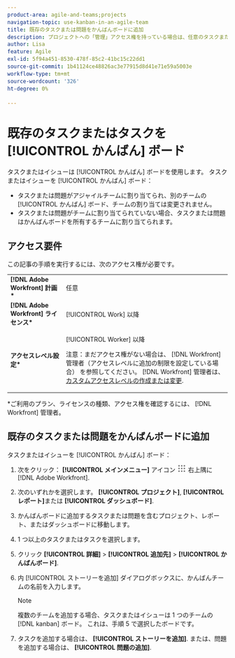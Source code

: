 ```yaml
---
product-area: agile-and-teams;projects
navigation-topic: use-kanban-in-an-agile-team
title: 既存のタスクまたは問題をかんばんボードに追加
description: プロジェクトへの「管理」アクセス権を持っている場合は、任意のタスクまたは問題をかんばんボードに追加できます。
author: Lisa
feature: Agile
exl-id: 5f94a451-8530-478f-85c2-41bc15c22dd1
source-git-commit: 1b41124ce48826ac3e77915d8d41e71e59a5003e
workflow-type: tm+mt
source-wordcount: '326'
ht-degree: 0%

---
```


# 既存のタスクまたはタスクを [!UICONTROL かんばん] ボード

タスクまたはイシューは [!UICONTROL かんばん] ボードを使用します。 タスクまたはイシューを [!UICONTROL かんばん] ボード：

* タスクまたは問題がアジャイルチームに割り当てられ、別のチームの [!UICONTROL かんばん] ボード、チームの割り当ては変更されません。
* タスクまたは問題がチームに割り当てられていない場合、タスクまたは問題はかんばんボードを所有するチームに割り当てられます。

## アクセス要件

この記事の手順を実行するには、次のアクセス権が必要です。

<table style="table-layout:auto"> 
 <col> 
 <col> 
 <tbody> 
  <tr> 
   <td role="rowheader"><strong>[!DNL Adobe Workfront] 計画*</strong></td> 
   <td> <p>任意</p> </td> 
  </tr> 
  <tr> 
   <td role="rowheader"><strong>[!DNL Adobe Workfront] ライセンス*</strong></td> 
   <td> <p>[!UICONTROL Work] 以降</p> </td> 
  </tr> 
  <tr> 
   <td role="rowheader"><strong>アクセスレベル設定*</strong></td> 
   <td> <p>[!UICONTROL Worker] 以降</p> <p>注意：まだアクセス権がない場合は、 [!DNL Workfront] 管理者（アクセスレベルに追加の制限を設定している場合） を参照してください。 [!DNL Workfront] 管理者は、 <a href="../../administration-and-setup/add-users/configure-and-grant-access/create-modify-access-levels.md" class="MCXref xref">カスタムアクセスレベルの作成または変更</a>.</p> </td> 
  </tr> 
 </tbody> 
</table>

&#42;ご利用のプラン、ライセンスの種類、アクセス権を確認するには、 [!DNL Workfront] 管理者。

## 既存のタスクまたは問題をかんばんボードに追加

タスクまたはイシューを [!UICONTROL かんばん] ボード：

1. 次をクリック： **[!UICONTROL メインメニュー]** アイコン ![](assets/main-menu-icon.png) 右上隅に [!DNL Adobe Workfront].

1. 次のいずれかを選択します。 **[!UICONTROL プロジェクト]**, **[!UICONTROL レポート]**&#x200B;または **[!UICONTROL ダッシュボード]**.

1. かんばんボードに追加するタスクまたは問題を含むプロジェクト、レポート、またはダッシュボードに移動します。
1. 1 つ以上のタスクまたはタスクを選択します。
1. クリック **[!UICONTROL 詳細]** > **[!UICONTROL 追加先]** > **[!UICONTROL かんばんボード]**.
1. 内 [!UICONTROL ストーリーを追加] ダイアログボックスに、かんばんチームの名前を入力します。

   >[!NOTE]
   >
   >複数のチームを追加する場合、タスクまたはイシューは 1 つのチームの [!DNL kanban] ボード。 これは、手順 5 で選択したボードです。

1. タスクを追加する場合は、 **[!UICONTROL ストーリーを追加]**.
または、問題を追加する場合は、 **[!UICONTROL 問題の追加]**.
